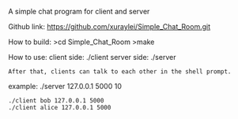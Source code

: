 A simple chat program for client and server

Github link: https://github.com/xuraylei/Simple_Chat_Room.git

How to build:
	>cd Simple_Chat_Room
	>make

How to use:
	client side:
	./client <client name> <server ip> <server port>
	server side:
	./server <server ip> <server port> <maximum clients>

	After that, clients can talk to each other in the shell prompt.

example:
	./server 127.0.0.1 5000 10

	./client bob 127.0.0.1 5000
	./client alice 127.0.0.1 5000